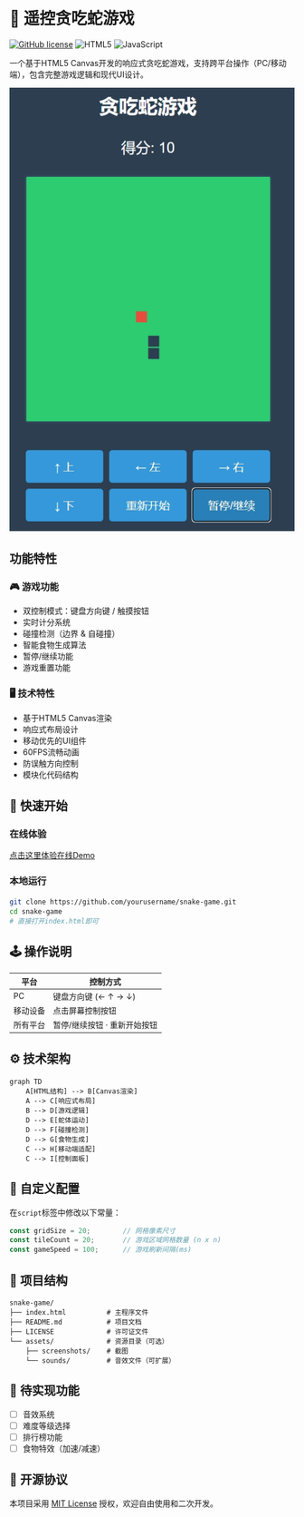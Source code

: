 
# 🐍 遥控贪吃蛇游戏

[![GitHub license](https://img.shields.io/badge/license-MIT-blue.svg)](https://github.com/yourusername/snake-game/blob/main/LICENSE)
![HTML5](https://img.shields.io/badge/HTML5-E34F26?style=flat&logo=html5&logoColor=white)
![JavaScript](https://img.shields.io/badge/JavaScript-F7DF1E?style=flat&logo=javascript&logoColor=black)

一个基于HTML5 Canvas开发的响应式贪吃蛇游戏，支持跨平台操作（PC/移动端），包含完整游戏逻辑和现代UI设计。

![游戏截图](assets/screenshot.png)

## 功能特性

### 🎮 游戏功能
- 双控制模式：键盘方向键 / 触摸按钮
- 实时计分系统
- 碰撞检测（边界 & 自碰撞）
- 智能食物生成算法
- 暂停/继续功能
- 游戏重置功能

### 🖥️ 技术特性
- 基于HTML5 Canvas渲染
- 响应式布局设计
- 移动优先的UI组件
- 60FPS流畅动画
- 防误触方向控制
- 模块化代码结构

## 🚀 快速开始
### 在线体验
[点击这里体验在线Demo](https://yourusername.github.io/snake-game/)

### 本地运行
```bash
git clone https://github.com/yourusername/snake-game.git
cd snake-game
# 直接打开index.html即可
```

## 🕹️ 操作说明
| 平台      | 控制方式                          |
|-----------|---------------------------------|
| PC        | 键盘方向键 (← ↑ → ↓)            |
| 移动设备  | 点击屏幕控制按钮                  |
| 所有平台  | 暂停/继续按钮 · 重新开始按钮      |

## ⚙️ 技术架构
```mermaid
graph TD
    A[HTML结构] --> B[Canvas渲染]
    A --> C[响应式布局]
    B --> D[游戏逻辑]
    D --> E[蛇体运动]
    D --> F[碰撞检测]
    D --> G[食物生成]
    C --> H[移动端适配]
    C --> I[控制面板]
```

## 🔧 自定义配置
在`script`标签中修改以下常量：
```javascript
const gridSize = 20;        // 网格像素尺寸
const tileCount = 20;       // 游戏区域网格数量 (n x n)
const gameSpeed = 100;      // 游戏刷新间隔(ms)
```

## 📂 项目结构
```
snake-game/
├── index.html          # 主程序文件
├── README.md           # 项目文档
├── LICENSE             # 许可证文件
└── assets/             # 资源目录（可选）
    ├── screenshots/    # 截图
    └── sounds/         # 音效文件（可扩展）
```

## 📌 待实现功能
- [ ] 音效系统
- [ ] 难度等级选择
- [ ] 排行榜功能
- [ ] 食物特效（加速/减速）

## 📄 开源协议
本项目采用 [MIT License](LICENSE) 授权，欢迎自由使用和二次开发。
